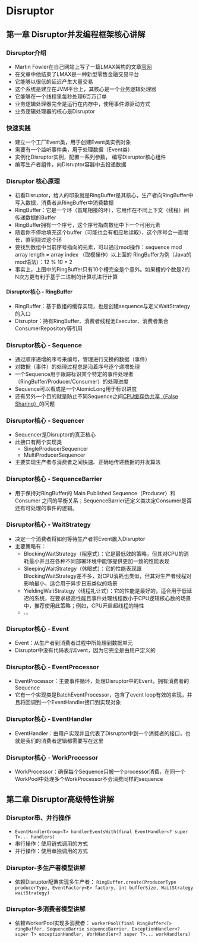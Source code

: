 # Disruptor
## 第一章 Disruptor并发编程框架核心讲解
  ### Disruptor介绍
   * Martin Fowler在自己网站上写了一篇LMAX架构的文章[官网](https://lmax-exchange.github.io/disruptor/)
   * 在文章中他结束了LMAX是一种新型零售金融交易平台
   * 它能够以很低的延迟产生大量交易
   * 这个系统是建立在JVM平台上，其核心是一个业务逻辑处理器
   * 它能够在一个线程里每秒处理6百万订单
   * 业务逻辑处理器完全是运行在内存中，使用事件源驱动方式
   * 业务逻辑处理器的核心是Disruptor
   
  ### 快速实践
  * 建立一个工厂Event类，用于创建Event类实例对象
  * 需要有一个监听事件类，用于处理数据（Event类）
  * 实例化Disruptor实例，配置一系列参数， 编写Disruptor核心组件
  * 编写生产者组件，向Disruptor容器中去投递数据
  
  ### Disruptor 核心原理
  * 初看Disruptor，给人的印象就是RingBuffer是其核心，生产者向RingBuffer中写入数据，消费者从RingBuffer中消费数据
  * RingBuffer：它是一个环（首尾相接的环），它用作在不同上下文（线程）间传递数据的Buffer
  * RingBuffer拥有一个序号，这个序号指向数组中下一个可用元素
  * 随着你不停地填充这个buffer（可能也会有相应地读取），这个序号会一直增长，直到绕过这个环
  * 要找到数组中当前序号指向的元素，可以通过mod操作：sequence mod array length = array index （取模操作）以上面的 RingBuffer为例（Java的mod语法）：12 % 10 = 2
  * 事实上，上图中的RingBuffer只有10个槽完全是个意外。如果槽的个数是2的N次方更有利于基于二进制的计算机进行计算

  #### Disruptor核心 - RingBuffer
   * RingBuffer：基于数组的缓存实现，也是创建sequence与定义WaitStrategy的入口  
   * Disruptor：持有RingBuffer、消费者线程池Executor、消费者集合ConsumerRepository等引用
   
  ### Disruptor核心 - Sequence
   * 通过顺序递增的序号来编号，管理进行交换的数据（事件）
   * 对数据（事件）的处理过程总是沿着序号逐个递增处理
   * 一个Sequence用于跟踪标识某个特定的事件处理者（RingBuffer/Producer/Consumer）的处理进度
   * Sequence可以看成是一个AtomicLong用于标识进度
   * 还有另外一个目的就是防止不同Sequence之间[CPU缓存伪共享（False Sharing）](https://www.cnblogs.com/cyfonly/p/5800758.html)的问题
   
  ### Disruptor核心 - Sequencer
   * Sequencer是Disruptor的真正核心
   * 此接口有两个实现类
     * SingleProducerSequencer
     * MultiProducerSequencer
   * 主要实现生产者与消费者之间快速、正确地传递数据的并发算法
   
   ### Disruptor核心 - SequenceBarrier
   * 用于保持对RingBuffer的 Main Published Sequence（Producer）和 Consumer 之间的平衡关系；SequenceBarrier还定义类决定Consumer是否还有可处理的事件的逻辑。
   
   ### Disruptor核心 - WaitStrategy
   * 决定一个消费者将如何等待生产者将Event置入Disruptor
   * 主要策略有：
     * BlockingWaitStrategy（阻塞式）：它是最低效的策略，但其对CPU的消耗最小并且在各种不同部署环境中能够提供更加一致的性能表现
     * SleepingWaitStrategy（休眠式）：它的性能表现跟BlockingWaitStrategy差不多，对CPU消耗也类似，但其对生产者线程对影响最小，适合用于异步日志类似的场景
     * YieldingWaitStrategy（线程礼让式）：它的性能是最好的，适合用于低延迟的系统，在要求极高性能且事件处理线程数小于CPU逻辑核心数的场景中，推荐使用此策略；例如，CPU开启超线程的特性
     * ...
   
   ### Disruptor核心 - Event
   * Event：从生产者到消费者过程中所处理到数据单元
   * Disruptor中没有代码表示Event，因为它完全是由用户定义的
   
   ### Disruptor核心 - EventProcessor
   * EventProcessor：主要事件循环，处理Disruptor中的Event，拥有消费者的Sequence
   * 它有一个实现类是BatchEventProcessor，包含了event loop有效的实现，并且将回调到一个EventHandler接口到实现对象
   
   ### Disruptor核心 - EventHandler
   * EventHandler：由用户实现并且代表了Disruptor中到一个消费者的接口，也就是我们的消费者逻辑都需要写在这里
   
   ### Disruptor核心 - WorkProcessor
   * WorkProcessor：确保每个Sequence只被一个processor消费，在同一个WorkPool中处理多个WorkProcessor不会消费同样的sequence
   
 
 ## 第二章 Disruptor高级特性讲解
   ### Disruptor串、并行操作
   * ```EventHandlerGroup<T> handlerEventsWith(final EventHandler<? super T>... handlers)``` 
   * 串行操作：使用链式调用的方式
   * 并行操作：使用单独调用的方式
   
   ### Disruptor-多生产者模型讲解
   * 依赖Disruptor配置实现多生产者：
    ```RingBuffer.create(ProducerType producerType, EventFactory<E> factory, int bufferSize, WaitStrategy waitStrategy)```
   
   ### Disruptor-多消费者模型讲解
   * 依赖WorkerPool实现多消费者：
    ```workerPool(final RingBuffer<T> ringBuffer, SequenceBarrie sequenceBarrier, ExceptionHandler<? super T> exceptionHandler, WorkHandler<? super T>... workHandlers)```
    